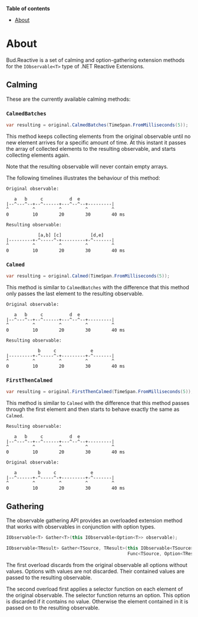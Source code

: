 __Table of contents__

* [About](#about)


# About

Bud.Reactive is a set of calming and option-gathering extension methods for the `IObservable<T>` type of .NET Reactive Extensions.


## Calming

These are the currently available calming methods:


### `CalmedBatches`

```csharp
var resulting = original.CalmedBatches(TimeSpan.FromMilliseconds(5));
```

This method keeps collecting elements from the original observable until no new element arrives for a specific amount of time. At this instant it passes the array of collected elements to the resulting observable, and starts collecting elements again.

Note that the resulting observable will never contain empty arrays.

The following timelines illustrates the behaviour of this method:

```
Original observable:

   a   b     c          d  e
|--^---^--+--^------+---^--^--+---------|
^         ^         ^         ^         ^
0         10        20        30        40 ms

Resulting observable:

            [a,b] [c]           [d,e]
|---------+-^-----^-+---------+-^-------|
^         ^         ^         ^         ^
0         10        20        30        40 ms
```


### `Calmed`

```csharp
var resulting = original.Calmed(TimeSpan.FromMilliseconds(5));
```

This method is similar to `CalmedBatches` with the difference that this method only passes the last element to the resulting observable.


```
Original observable:

   a   b     c          d  e
|--^---^--+--^------+---^--^--+---------|
^         ^         ^         ^         ^
0         10        20        30        40 ms

Resulting observable:

            b     c             e
|---------+-^-----^-+---------+-^-------|
^         ^         ^         ^         ^
0         10        20        30        40 ms
```


### `FirstThenCalmed`

```csharp
var resulting = original.FirstThenCalmed(TimeSpan.FromMilliseconds(5));
```

This method is similar to `Calmed` with the difference that this method passes through the first element and then starts to behave exactly the same as `Calmed`.

```
Resulting observable:

   a   b     c          d  e
|--^---^--+--^------+---^--^--+---------|
^         ^         ^         ^         ^
0         10        20        30        40 ms

Original observable:

   a        b     c             e
|--^------+-^-----^-+---------+-^-------|
^         ^         ^         ^         ^
0         10        20        30        40 ms
```


## Gathering

The observable gathering API provides an overloaded extension method that works with observables in conjunction with option types.

```csharp
IObservable<T> Gather<T>(this IObservable<Option<T>> observable);

IObservable<TResult> Gather<TSource, TResult>(this IObservable<TSource> observable,
                                              Func<TSource, Option<TResult>> selector)
```

The first overload discards from the original observable all options without values. Options with values are not discarded. Their contained values are passed to the resulting observable.

The second overload first applies a selector function on each element of the original observable. The selector function returns an option. This option is discarded if it contains no value. Otherwise the element contained in it is passed on to the resulting observable.